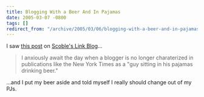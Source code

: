 ```yaml
---
title: Blogging With a Beer And In Pajamas
date: 2005-03-07 -0800
tags: []
redirect_from: "/archive/2005/03/06/blogging-with-a-beer-and-in-pajamas.aspx/"
---
```


I saw [this
post](http://customerevangelists.typepad.com/blog/2005/03/im_not_a_man_an.html)
on [Scoble's Link Blog](http://scobleizer.com/linkblog/)...

> I anxiously await the day when a blogger is no longer charaterized in
> publications like the New York Times as a "guy sitting in his pajamas
> drinking beer."

...and I put my beer aside and told myself I really should change out of
my PJs.

